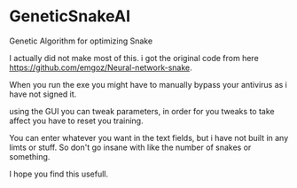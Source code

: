 # GeneticSnakeAI
Genetic Algorithm for optimizing Snake

I actually did not make most of this.  i got the original code from here https://github.com/emgoz/Neural-network-snake.  

When you run the exe you might have to manually bypass your antivirus as i have not signed it. 

using the GUI you can tweak parameters, in order for you tweaks to take affect you have to reset you training.  

You can enter whatever you want in the text fields, but i have not built in any limts or stuff.  So don't go insane with like the number of snakes or something.  

I hope you find this usefull. 
